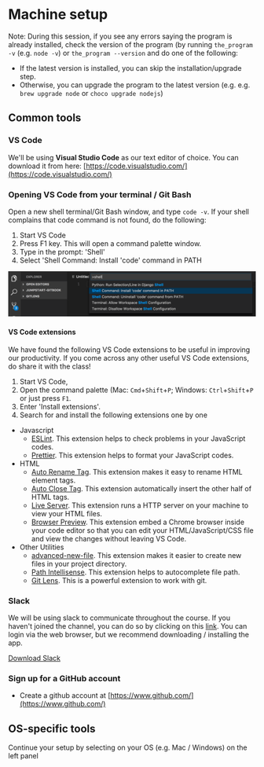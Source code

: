 # Machine setup

Note: During this session, if you see any errors saying the program is already installed, check the version of the program \(by running `the_program -v` \(e.g. `node -v`\) or `the_program --version` and do one of the following:

* If the latest version is installed, you can skip the installation/upgrade step.
* Otherwise, you can upgrade the program to the latest version \(e.g. e.g. `brew upgrade node` or `choco upgrade nodejs`\)

## Common tools

### VS Code

We'll be using **Visual Studio Code** as our text editor of choice. You can download it from here: [https://code.visualstudio.com/](https://code.visualstudio.com/)

### Opening VS Code from your terminal / Git Bash

Open a new shell terminal/Git Bash window, and type `code -v`. If your shell complains that code command is not found, do the following: 

1. Start VS Code 
2. Press F1 key. This will open a command palette window.
3. Type in the prompt: 'Shell' 
4. Select 'Shell Command: Install 'code' command in PATH 

![add vs code to path](../.gitbook/assets/add_vscode_to_path.png)

#### VS Code extensions

We have found the following VS Code extensions to be useful in improving our productivity. If you come across any other useful VS Code extensions, do share it with the class!

1. Start VS Code, 
2. Open the command palette \(Mac: `Cmd`+`Shift`+`P`; Windows: `Ctrl`+`Shift`+`P` or just press `F1`. 
3. Enter 'Install extensions'. 
4. Search for and install the following extensions one by one

* Javascript
  * [ESLint](https://marketplace.visualstudio.com/items?itemName=dbaeumer.vscode-eslint). This extension helps to check problems in your JavaScript codes.
  * [Prettier](https://marketplace.visualstudio.com/items?itemName=esbenp.prettier-vscode). This extension helps to format your JavaScript codes.
* HTML
  * [Auto Rename Tag](https://marketplace.visualstudio.com/items?itemName=formulahendry.auto-rename-tag). This extension makes it easy to rename HTML element tags.
  * [Auto Close Tag](https://marketplace.visualstudio.com/items?itemName=formulahendry.auto-close-tag). This extension automatically insert the other half of HTML tags.
  * [Live Server](https://marketplace.visualstudio.com/items?itemName=ritwickdey.LiveServer). This extension runs a HTTP server on your machine to view your HTML files.
  * [Browser Preview](https://marketplace.visualstudio.com/items?itemName=auchenberg.vscode-browser-preview). This extension embed a Chrome browser inside your code editor so that you can edit your HTML/JavaScript/CSS file and view the changes without leaving VS Code.
* Other Utilities
  * [advanced-new-file](https://marketplace.visualstudio.com/items?itemName=patbenatar.advanced-new-file). This extension makes it easier to create new files in your project directory.
  * [Path Intellisense](https://marketplace.visualstudio.com/items?itemName=christian-kohler.path-intellisense). This extension helps to autocomplete file path.
  * [Git Lens](https://marketplace.visualstudio.com/items?itemName=eamodio.gitlens). This is a powerful extension to work with git.

### Slack

We will be using slack to communicate throughout the course. If you haven't joined the channel, you can do so by clicking on this [link](https://join.slack.com/t/jumpstart-2/shared_invite/enQtMzYzODcwODMxNjA0LTkzOTA1M2UyNTRlNDZiNjdhY2I2OTk3NTU2NDI4YWM0NWJiZjYyMDUwMjEwYTg0YzNkZTRlYWE0NWU5ODE1YzA). You can login via the web browser, but we recommend downloading / installing the app.

[Download Slack](https://slack.com/downloads)

### Sign up for a GitHub  account

* Create a github account at [https://www.github.com/](https://www.github.com/)

## OS-specific tools

Continue your setup by selecting on your OS \(e.g. Mac / Windows\) on the left panel

